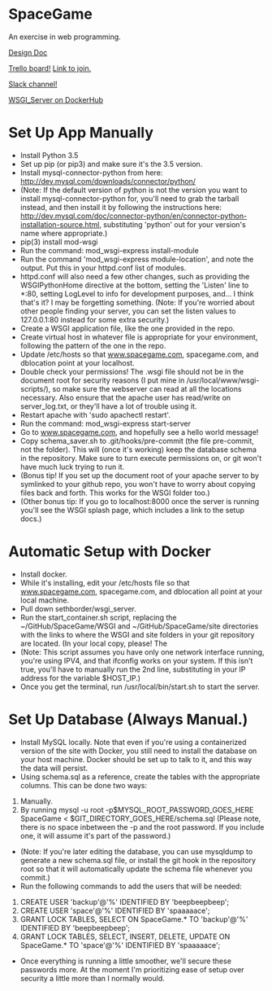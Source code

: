 # SpaceGame
An exercise in web programming.

[Design Doc](https://docs.google.com/document/d/1JXoDWlAkCuwvB_h88CZQTN37Kz0b176Fl4FXOW26tEo/edit?usp=sharing)

[Trello board!](https://trello.com/b/g4PNq8ho/space-game-main) [Link to join.](https://trello.com/invite/b/g4PNq8ho/1b7d45d6e9cba26c7bd632350a605df9/space-game-main)

[Slack channel!](https://spacegameproject.slack.com)

[WSGI_Server on DockerHub](https://hub.docker.com/r/sethborder/wsgi-server/)

# Set Up App Manually
* Install Python 3.5
* Set up pip (or pip3) and make sure it's the 3.5 version.
* Install mysql-connector-python from here: http://dev.mysql.com/downloads/connector/python/
* (Note: If the default version of python is not the version you want to install mysql-connector-python for, you'll need to grab the tarball instead, and then install it by following the instructions here: http://dev.mysql.com/doc/connector-python/en/connector-python-installation-source.html, substituting 'python' out for your version's name where appropriate.)
* pip(3) install mod-wsgi
* Run the command: mod_wsgi-express install-module
* Run the command 'mod_wsgi-express module-location', and note the output. Put this in your httpd.conf list of modules.
* httpd.conf will also need a few other changes, such as providing the WSGIPythonHome directive at the bottom, setting the 'Listen' line to *:80, setting LogLevel to info for development purposes, and... I think that's it? I may be forgetting something. (Note: If you're worried about other people finding your server, you can set the listen values to 127.0.0.1:80 instead for some extra security.)
* Create a WSGI application file, like the one provided in the repo.
* Create virtual host in whatever file is appropriate for your environment, following the pattern of the one in the repo.
* Update /etc/hosts so that www.spacegame.com, spacegame.com, and dblocation point at your localhost.
* Double check your permissions! The .wsgi file should not be in the document root for security reasons (I put mine in /usr/local/www/wsgi-scripts/), so make sure the webserver can read at all the locations necessary. Also ensure that the apache user has read/write on server_log.txt, or they'll have a lot of trouble using it.
* Restart apache with 'sudo apachectl restart'.
* Run the command: mod_wsgi-express start-server
* Go to www.spacegame.com, and hopefully see a hello world message!
* Copy schema_saver.sh to .git/hooks/pre-commit (the file pre-commit, not the folder). This will (once it's working) keep the database schema in the repository. Make sure to turn execute permissions on, or git won't have much luck trying to run it.
* (Bonus tip! If you set up the document root of your apache server to by symlinked to your github repo, you won't have to worry about copying files back and forth. This works for the WSGI folder too.)
* (Other bonus tip: If you go to localhost:8000 once the server is running you'll see the WSGI splash page, which includes a link to the setup docs.)

# Automatic Setup with Docker
* Install docker.
* While it's installing, edit your /etc/hosts file so that www.spacegame.com, spacegame.com, and dblocation all point at your local machine.
* Pull down sethborder/wsgi_server.
* Run the start_container.sh script, replacing the ~/GitHub/SpaceGame/WSGI and ~/GitHub/SpaceGame/site directories with the links to where the WSGI and site folders in your git repository are located. (In your local copy, please! The 
* (Note: This script assumes you have only one network interface running, you're using IPV4, and that ifconfig works on your system. If this isn't true, you'll have to manually run the 2nd line, substituting in your IP address for the variable $HOST_IP.)
* Once you get the terminal, run /usr/local/bin/start.sh to start the server.

# Set Up Database (Always Manual.)
* Install MySQL locally. Note that even if you're using a containerized version of the site with Docker, you still need to install the database on your host machine. Docker should be set up to talk to it, and this way the data will persist.
* Using schema.sql as a reference, create the tables with the appropriate columns. This can be done two ways:
1. Manually.
2. By running mysql -u root -p$MYSQL_ROOT_PASSWORD_GOES_HERE SpaceGame < $GIT_DIRECTORY_GOES_HERE/schema.sql (Please note, there is no space inbetween the -p and the root password. If you include one, it will assume it's part of the password.)
* (Note: If you're later editing the database, you can use mysqldump to generate a new schema.sql file, or install the git hook in the repository root so that it will automatically update the schema file whenever you commit.)
* Run the following commands to add the users that will be needed:
1. CREATE USER 'backup'@'%' IDENTIFIED BY 'beepbeepbeep';
2. CREATE USER 'space'@'%' IDENTIFIED BY 'spaaaaace';
3. GRANT LOCK TABLES, SELECT ON SpaceGame.* TO 'backup'@'%' IDENTIFIED BY 'beepbeepbeep';
4. GRANT LOCK TABLES, SELECT, INSERT, DELETE, UPDATE ON SpaceGame.* TO 'space'@'%' IDENTIFIED BY 'spaaaaace';
* Once everything is running a little smoother, we'll secure these passwords more. At the moment I'm prioritizing ease of setup over security a little more than I normally would.
